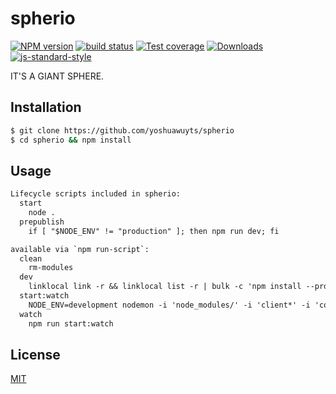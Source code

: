 # spherio
[![NPM version][npm-image]][npm-url]
[![build status][travis-image]][travis-url]
[![Test coverage][codecov-image]][codecov-url]
[![Downloads][downloads-image]][downloads-url]
[![js-standard-style][standard-image]][standard-url]

IT'S A GIANT SPHERE.

## Installation
```sh
$ git clone https://github.com/yoshuawuyts/spherio
$ cd spherio && npm install
```

## Usage
```txt
Lifecycle scripts included in spherio:
  start
    node .
  prepublish
    if [ "$NODE_ENV" != "production" ]; then npm run dev; fi

available via `npm run-script`:
  clean
    rm-modules
  dev
    linklocal link -r && linklocal list -r | bulk -c 'npm install --production'
  start:watch
    NODE_ENV=development nodemon -i 'node_modules/' -i 'client*' -i 'component*' -- ./index.js | garnish
  watch
    npm run start:watch
```

## License
[MIT](https://tldrlegal.com/license/mit-license)

[npm-image]: https://img.shields.io/npm/v/spherio.svg?style=flat-square
[npm-url]: https://npmjs.org/package/spherio
[travis-image]: https://img.shields.io/travis/yoshuawuyts/spherio/master.svg?style=flat-square
[travis-url]: https://travis-ci.org/yoshuawuyts/spherio
[codecov-image]: https://img.shields.io/codecov/c/github/yoshuawuyts/spherio/master.svg?style=flat-square
[codecov-url]: https://codecov.io/github/yoshuawuyts/spherio
[downloads-image]: http://img.shields.io/npm/dm/spherio.svg?style=flat-square
[downloads-url]: https://npmjs.org/package/spherio
[standard-image]: https://img.shields.io/badge/code%20style-standard-brightgreen.svg?style=flat-square
[standard-url]: https://github.com/feross/standard
